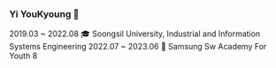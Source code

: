 ###  Yi YouKyoung 👋

2019.03 ~ 2022.08 🎓 Soongsil University, Industrial and Information Systems Engineering
2022.07 ~ 2023.06 🐣 Samsung Sw Academy For Youth 8

<!--
**yiyouk/yiyouk** is a ✨ _special_ ✨ repository because its `README.md` (this file) appears on your GitHub profile.

Here are some ideas to get you started:

- 🔭 I’m currently working on ...
- 🌱 I’m currently learning ...
- 👯 I’m looking to collaborate on ...
- 🤔 I’m looking for help with ...
- 💬 Ask me about ...
- 📫 How to reach me: ...
- 😄 Pronouns: ...
- ⚡ Fun fact: ...
-->
